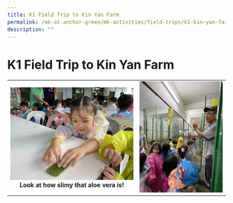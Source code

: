 ```yaml
---
title: K1 Field Trip to Kin Yan Farm
permalink: /mk-at-anchor-green/mk-activities/field-trips/k1-kin-yan-farm/
description: ""
---
```

# K1 Field Trip to Kin Yan Farm

<table><tbody>
<tr>
<th><img src="/images/MK/Field%20Trips/Kin%20Yan%20Farm/1-1%20kin%20yan%20farm.jpg" style="width:100%"><br>Look at how slimy that aloe vera is! </th>
<td><img src="/images/MK/Field%20Trips/Kin%20Yan%20Farm/2-1%20kin%20yan%20farm.jpg" style="width:100%"></td>
</tr>
</tbody></table>